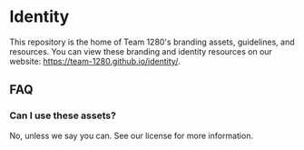 # Identity

This repository is the home of Team 1280's branding assets, guidelines, and resources.
You can view these branding and identity resources on our website: <https://team-1280.github.io/identity/>.

## FAQ

### Can I use these assets?
No, unless we say you can. See our license for more information.
